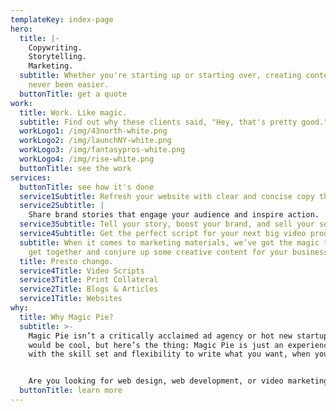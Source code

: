 ```yaml
---
templateKey: index-page
hero:
  title: |-
    Copywriting. 
    Storytelling. 
    Marketing.
  subtitle: Whether you're starting up or starting over, creating content has
    never been easier.
  buttonTitle: get a quote
work:
  title: Work. Like magic.
  subtitle: Find out why these clients said, "Hey, that's pretty good."
  workLogo1: /img/43north-white.png
  workLogo2: /img/launchNY-white.png
  workLogo3: /img/fantasypros-white.png
  workLogo4: /img/rise-white.png
  buttonTitle: see the work
services:
  buttonTitle: see how it's done
  service1Subtitle: Refresh your website with clear and concise copy that resonates.
  service2Subtitle: |
    Share brand stories that engage your audience and inspire action.
  service3Subtitle: Tell your story, boost your brand, and sell your services to the world.
  service4Subtitle: Get the perfect script for your next big video production project.
  subtitle: When it comes to marketing materials, we’ve got the magic touch. Let’s
    get together and conjure up some creative content for your business.
  title: Presto chango.
  service4Title: Video Scripts
  service3Title: Print Collateral
  service2Title: Blogs & Articles
  service1Title: Websites
why:
  title: Why Magic Pie?
  subtitle: >-
    Magic Pie isn’t a critically acclaimed ad agency or hot new startup. That
    would be cool, but here’s the thing: Magic Pie is just an experienced writer
    with the skill set and flexibility to write what you want, when you need it.


    Are you looking for web design, web development, or video marketing, too? No problem! We’ve got partners for that.
  buttonTitle: learn more
---
```

